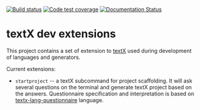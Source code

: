 [![Build status](https://travis-ci.org/textX/textX-dev.svg?branch=master)](https://travis-ci.org/textX/textX-dev)
[![Code test coverage](https://coveralls.io/repos/github/textX/textX-dev/badge.svg?branch=master)](https://coveralls.io/github/textX/textX-dev?branch=master)
[![Documentation Status](https://img.shields.io/badge/docs-latest-green.svg)](http://textx.github.io/textX/latest/scaffolding/)


# textX dev extensions

This project contains a set of extension to
[textX](https://github.com/textX/textX) used during development of languages and
generators.

Current extensions:

- `startproject` -- a textX subcommand for project scaffolding. It will ask
  several questions on the terminal and generate textX project based on the
  answers. Questionnaire specification and interpretation is based on
  [textx-lang-questionnaire](https://github.com/textX/textx-lang-questionnaire)
  language.
